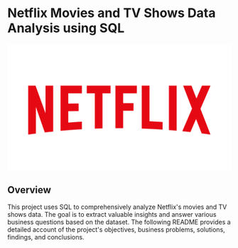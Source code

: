 # Netflix Movies and TV Shows Data Analysis using SQL

![Netflix Logo](https://github.com/Kishan-07hub/Netfkix_SQL_Project/blob/main/Logo.png)
## Overview
This project uses SQL to comprehensively analyze Netflix's movies and TV shows data. The goal is to extract valuable insights and answer various business questions based on the dataset. The following README provides a detailed account of the project's objectives, business problems, solutions, findings, and conclusions.

